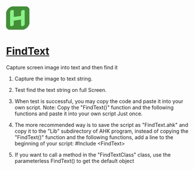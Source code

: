 ﻿![findtext Logo](https://raw.githubusercontent.com/Zoullx/chocolatey-packages/master/findtext/findtext.png "FindText Logo")

# [FindText](https://community.chocolatey.org/packages/findtext)

Capture screen image into text and then find it

1. Capture the image to text string.

2. Test find the text string on full Screen.

3. When test is successful, you may copy the code and paste it into your own script. Note: Copy the "FindText()" function and the following functions and paste it into your own script Just once.

4. The more recommended way is to save the script as "FindText.ahk" and copy it to the "Lib" subdirectory of AHK program, instead of copying the "FindText()" function and the following functions, add a line to the beginning of your script: #Include &lt;FindText&gt;

5. If you want to call a method in the "FindTextClass" class, use the parameterless FindText() to get the default object

